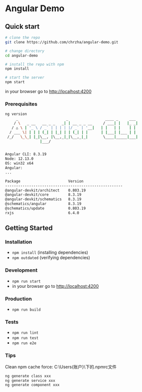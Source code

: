 # Angular Demo

## Quick start

```bash
# clone the repo
git clone https://github.com/chrzha/angular-demo.git

# change directory
cd angular-demo

# install the repo with npm
npm install

# start the server
npm start

```
in your browser go to [http://localhost:4200](http://localhost:4200) 

### Prerequisites
```bash
ng version
     _                      _                 ____ _     ___
    / \   _ __   __ _ _   _| | __ _ _ __     / ___| |   |_ _|
   / △ \ | '_ \ / _` | | | | |/ _` | '__|   | |   | |    | |
  / ___ \| | | | (_| | |_| | | (_| | |      | |___| |___ | |
 /_/   \_\_| |_|\__, |\__,_|_|\__,_|_|       \____|_____|___|
                |___/


Angular CLI: 8.3.19
Node: 12.13.0
OS: win32 x64
Angular:
...

Package                      Version
------------------------------------------------------
@angular-devkit/architect    0.803.19
@angular-devkit/core         8.3.19
@angular-devkit/schematics   8.3.19
@schematics/angular          8.3.19
@schematics/update           0.803.19
rxjs                         6.4.0

```
## Getting Started


### Installation
* `npm install` (installing dependencies)
* `npm outdated` (verifying dependencies)

### Development
* `npm run start`
* in your browser go to [http://localhost:4200](http://localhost:4200) 

### Production 
* `npm run build`

### Tests
* `npm run lint`
* `npm run test`
* `npm run e2e`

### Tips
Clean npm cache force: C:\Users\{账户}\下的.npmrc文件

```bash
ng generate class xxx
ng generate service xxx
ng generate component xxx

```
